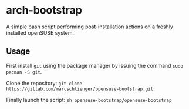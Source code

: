 # arch-bootstrap

A simple bash script performing post-installation actions on a freshly installed openSUSE system.

## Usage

First install `git` using the package manager by issuing the command
	`sudo pacman -S git`.

Clone the repository:
	`git clone https://gitlab.com/marcschlienger/opensuse-bootstrap.git`

Finally launch the script:
	`sh opensuse-bootstrap/opensuse-bootstrap`
